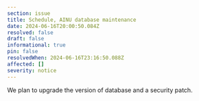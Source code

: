 ```yaml
---
section: issue
title: Schedule, AINU database maintenance
date: 2024-06-16T20:00:50.084Z
resolved: false
draft: false
informational: true
pin: false
resolvedWhen: 2024-06-16T23:16:50.088Z
affected: []
severity: notice
---
```

We plan to upgrade the version of database and a security patch.